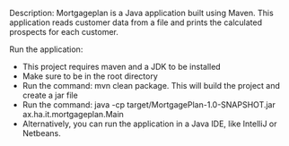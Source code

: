Description:
Mortgageplan is a Java application built using Maven. This application reads customer data from a file and prints the calculated prospects for each customer.

Run the application:
- This project requires maven and a JDK to be installed
- Make sure to be in the root directory
- Run the command: mvn clean package. This will build the project and create a jar file
- Run the command: java -cp target/MortgagePlan-1.0-SNAPSHOT.jar ax.ha.it.mortgageplan.Main
- Alternatively, you can run the application in a Java IDE, like IntelliJ or Netbeans.
